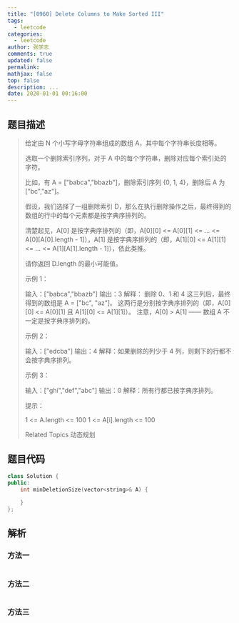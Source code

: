 ```yaml
---
title: "[0960] Delete Columns to Make Sorted III"
tags:
  - leetcode
categories:
  - leetcode
author: 张学志
comments: true
updated: false
permalink:
mathjax: false
top: false
description: ...
date: 2020-01-01 00:16:00
---
```


## 题目描述

> 给定由 N 个小写字母字符串组成的数组 A，其中每个字符串长度相等。 
> 
> 选取一个删除索引序列，对于 A 中的每个字符串，删除对应每个索引处的字符。 
> 
> 比如，有 A = ["babca","bbazb"]，删除索引序列 {0, 1, 4}，删除后 A 为["bc","az"]。 
> 
> 假设，我们选择了一组删除索引 D，那么在执行删除操作之后，最终得到的数组的行中的每个元素都是按字典序排列的。 
> 
> 清楚起见，A[0] 是按字典序排列的（即，A[0][0] <= A[0][1] <= ... <= A[0][A[0].length - 1]），A[1] 是按字典序排列的（即，A[1][0] <= A[1][1] <= ... <= A[1][A[1].length - 1]），依此类推。 
> 
> 请你返回 D.length 的最小可能值。 
> 
> 
> 
> 示例 1： 
> 
> 输入：["babca","bbazb"]
> 输出：3
> 解释：
> 删除 0、1 和 4 这三列后，最终得到的数组是 A = ["bc", "az"]。
> 这两行是分别按字典序排列的（即，A[0][0] <= A[0][1] 且 A[1][0] <= A[1][1]）。
> 注意，A[0] > A[1] —— 数组 A 不一定是按字典序排列的。
> 
> 
> 示例 2： 
> 
> 输入：["edcba"]
> 输出：4
> 解释：如果删除的列少于 4 列，则剩下的行都不会按字典序排列。
> 
> 
> 示例 3： 
> 
> 输入：["ghi","def","abc"]
> 输出：0
> 解释：所有行都已按字典序排列。
> 
> 
> 
> 
> 提示： 
> 
> 
> 1 <= A.length <= 100 
> 1 <= A[i].length <= 100 
> 
> Related Topics 动态规划

## 题目代码

```cpp
class Solution {
public:
    int minDeletionSize(vector<string>& A) {
        
    }
};
```

## 解析

### 方法一

```cpp

```

### 方法二

```cpp

```

### 方法三

```cpp

```

